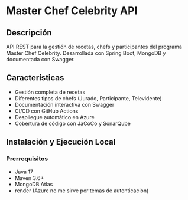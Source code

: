 # Master Chef Celebrity API

## Descripción
API REST para la gestión de recetas, chefs y participantes del programa Master Chef Celebrity. Desarrollada con Spring Boot, MongoDB y documentada con Swagger.

## Características
-  Gestión completa de recetas
-  Diferentes tipos de chefs (Jurado, Participante, Televidente)
-  Documentación interactiva con Swagger
-  CI/CD con GitHub Actions
-  Despliegue automático en Azure
-  Cobertura de código con JaCoCo y SonarQube

## Instalación y Ejecución Local

### Prerrequisitos
- Java 17
- Maven 3.6+
- MongoDB Atlas
- render (Azure no me sirve por temas de autenticacion)

